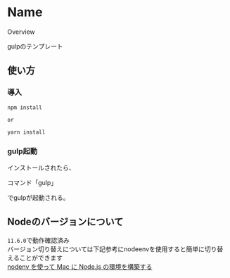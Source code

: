Name
====

Overview

gulpのテンプレート

## 使い方

### 導入
```
npm install

or

yarn install
```

### gulp起動
インストールされたら、

コマンド「gulp」

でgulpが起動される。

## Nodeのバージョンについて
`11.6.0`で動作確認済み  
バージョン切り替えについては下記参考にnodeenvを使用すると簡単に切り替えることができます  
[nodenv を使って Mac に Node.js の環境を構築する](https://qiita.com/1000ch/items/41ea7caffe8c42c5211c)

